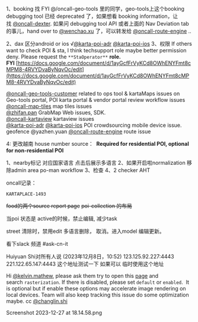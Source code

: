 1、booking 找 FYI @/oncall-geo-tools 里的同学，geo-tools上这个booking debugging tool 已经 deprecated 了，如果想看 booking information，让找 [@oncall-dexter](https://grab.enterprise.slack.com/admin/user_groups). 如果问 debugging tool API 或者上面的 Nav Deviation tab 的事儿，hand over to [@wenchao.xu](https://grab.slack.com/team/U03KANVDXMZ) 了，可以转发给 [@oncall-route-engine](https://grab.enterprise.slack.com/admin/user_groups) ..

2、dax 区分android or ios √[@karta-poi-adr](https://grab.slack.com/admin/user_groups) [@karta-poi-ios](https://grab.slack.com/admin/user_groups)
3、权限 If others want to check POI & sta, I think techsupport role maybe better
permission deny. Please request the `**StaOperator**` **role. FYI** [https://docs.google.com/document/d/1ayGcfFrVyKCd8OWhENYFmt8cMPM8-4RVYDvaByNqvOc/edit](https://docs.google.com/document/d/1ayGcfFrVyKCd8OWhENYFmt8cMPM8-4RVYDvaByNqvOc/edit)


[@oncall-geo-tools-customer](https://grab.enterprise.slack.com/admin/user_groups) related to ops tool & kartaMaps issues on Geo-tools portal, POI karta portal & vendor portal review workflow issues  
[@oncall-map-tiles](https://grab.enterprise.slack.com/admin/user_groups) map tiles issues  
[@zhifan.pan](https://grab.slack.com/team/WRVC4RJ7M) GrabMap Web issues, SDK.  
[@oncall-kartaview](https://grab.enterprise.slack.com/admin/user_groups) kartaview issues  
[@karta-poi-adr](https://grab.enterprise.slack.com/admin/user_groups) [@karta-poi-ios](https://grab.enterprise.slack.com/admin/user_groups) POI crowdsourcing mobile device issue.   geofence @yazhen.yuan
[@oncall-route-engine](https://grab.enterprise.slack.com/admin/user_groups) route issue



4: 更改越南 house number source：  **Required for residential POI, optional for non-residential POI** 

1、nearby标记 对应国家语言
	点击后展示多语言
2、如果开启啦normalization 移除admin area
	po-man
	workflow
3、检查
4、2 checker AHT


oncall记录：
	
	KARTAPLACE-1493


~~food的两个source report page~~
~~poi-collection 的布局~~



当poi 状态是 active的时候，禁止编辑,
	减少task

street 清除时，禁用edit
	多语言删除， 取消。进入model 编辑更新。


看下slack 频道 #ask-cn-it
 
Huiyuan Shi对所有人说 (2023年12月8日，10:52)
123.125.92.227:4443
221.122.65.147:4443 
这个地址测试一下 如果可以 临时使用这个地址

Hi [@kelvin.mathew](https://grab.slack.com/team/WRU33AAF4), please ask them try to open this [page](chrome://flags/) and search `rasterization`. If there is disabled, please set `default` or `enabled`.  It is optional but if enable these options may accelerate image rendering on local devices. Team will also keep tracking this issue do some optimization maybe. cc [@changlin.shi](https://grab.slack.com/team/U02GD57JRSL)

Screenshot 2023-12-27 at 18.14.58.png




